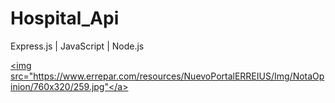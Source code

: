 # Hospital_Api
Express.js | JavaScript | Node.js

<p align="center">

   <a href="" target="blank"><img src="https://www.errepar.com/resources/NuevoPortalERREIUS/Img/NotaOpinion/760x320/259.jpg"</a>
</p>
